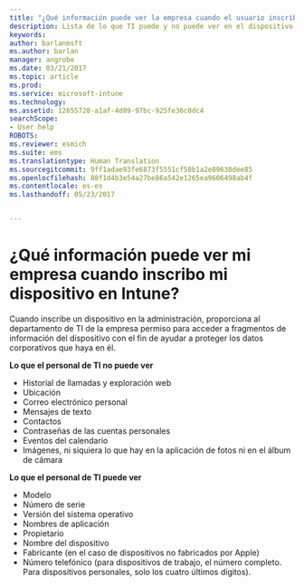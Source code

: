 ```yaml
---
title: "¿Qué información puede ver la empresa cuando el usuario inscribe el dispositivo? | Microsoft Docs"
description: Lista de lo que TI puede y no puede ver en el dispositivo administrado.
keywords: 
author: barlanmsft
ms.author: barlan
manager: angrobe
ms.date: 03/21/2017
ms.topic: article
ms.prod: 
ms.service: microsoft-intune
ms.technology: 
ms.assetid: 12655728-a1af-4d89-97bc-925fe36c0dc4
searchScope:
- User help
ROBOTS: 
ms.reviewer: esmich
ms.suite: ems
ms.translationtype: Human Translation
ms.sourcegitcommit: 9ff1adae93fe6873f5551cf58b1a2e89638dee85
ms.openlocfilehash: 88f1d4b3e54a27be86a542e1265ea9606498ab4f
ms.contentlocale: es-es
ms.lasthandoff: 05/23/2017


---
```


# <a name="what-information-can-my-company-see-when-i-enroll-my-device-in-intune"></a>¿Qué información puede ver mi empresa cuando inscribo mi dispositivo en Intune?

Cuando inscribe un dispositivo en la administración, proporciona al departamento de TI de la empresa permiso para acceder a fragmentos de información del dispositivo con el fin de ayudar a proteger los datos corporativos que haya en él.

**Lo que el personal de TI no puede ver**

- Historial de llamadas y exploración web
-    Ubicación
- Correo electrónico personal
- Mensajes de texto
- Contactos
-    Contraseñas de las cuentas personales
- Eventos del calendario
- Imágenes, ni siquiera lo que hay en la aplicación de fotos ni en el álbum de cámara

**Lo que el personal de TI puede ver**

-   Modelo
-   Número de serie
-   Versión del sistema operativo
-   Nombres de aplicación
-   Propietario
-   Nombre del dispositivo
-   Fabricante (en el caso de dispositivos no fabricados por Apple)
-   Número telefónico (para dispositivos de trabajo, el número completo. Para dispositivos personales, solo los cuatro últimos dígitos).

